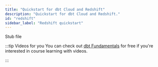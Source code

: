 ```yaml
---
title: "Quickstart for dbt Cloud and Redshift"
description: "Quickstart for dbt Cloud and Redshift."
id: "redshift"
sidebar_label: "Redshift quickstart"
---
```


Stub file

:::tip Videos for you
You can check out [dbt Fundamentals](https://courses.getdbt.com/courses/fundamentals) for free if you're interested in course learning with videos.

:::